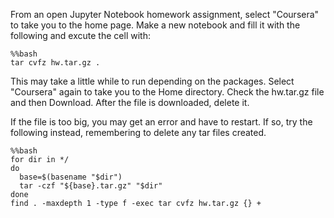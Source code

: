 From an open Jupyter Notebook homework assignment, select "Coursera" to take you to the home page.
Make a new notebook and fill it with the following and excute the cell with:

    %%bash
    tar cvfz hw.tar.gz .
    
This may take a little while to run depending on the packages.
Select "Coursera" again to take you to the Home directory.
Check the hw.tar.gz file and then Download.
After the file is downloaded, delete it.

If the file is too big, you may get an error and have to restart. If so, try the following instead, remembering to delete any tar files created.

    %%bash
    for dir in */
    do
      base=$(basename "$dir")
      tar -czf "${base}.tar.gz" "$dir"
    done
    find . -maxdepth 1 -type f -exec tar cvfz hw.tar.gz {} +
    
    
